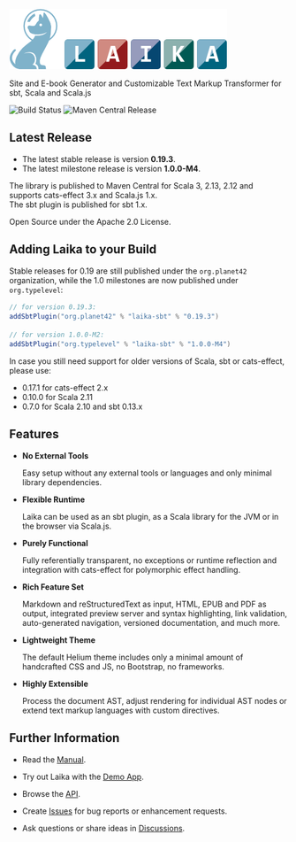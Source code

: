 
![Laika](docs/src/img/site/laika-dog@1.5x.png)

Site and E-book Generator and Customizable Text Markup Transformer for sbt, Scala and Scala.js

![Build Status](https://github.com/planet42/Laika/workflows/CI/badge.svg)
![Maven Central Release](https://img.shields.io/maven-central/v/org.planet42/laika-core_2.12.svg)


Latest Release
--------------

* The latest stable release is version **0.19.3**.
* The latest milestone release is version **1.0.0-M4**.

The library is published to Maven Central for Scala 3, 2.13, 2.12 and supports cats-effect 3.x and Scala.js 1.x.  
The sbt plugin is published for sbt 1.x.

Open Source under the Apache 2.0 License.


Adding Laika to your Build
--------------------------

Stable releases for 0.19 are still published under the `org.planet42` organization, 
while the 1.0 milestones are now published under `org.typelevel`:

```scala
// for version 0.19.3:
addSbtPlugin("org.planet42" % "laika-sbt" % "0.19.3")

// for version 1.0.0-M2:
addSbtPlugin("org.typelevel" % "laika-sbt" % "1.0.0-M4")
```

In case you still need support for older versions of Scala, sbt or cats-effect, please use:
* 0.17.1 for cats-effect 2.x
* 0.10.0 for Scala 2.11
* 0.7.0 for Scala 2.10 and sbt 0.13.x



Features
--------

* **No External Tools**

  Easy setup without any external tools or languages and only minimal library dependencies.
  
* **Flexible Runtime**

  Laika can be used as an sbt plugin, as a Scala library for the JVM or in the browser via Scala.js.
  
* **Purely Functional**

  Fully referentially transparent, no exceptions or runtime reflection and integration 
  with cats-effect for polymorphic effect handling.
  
* **Rich Feature Set**

  Markdown and reStructuredText as input, HTML, EPUB and PDF as output, integrated preview server and syntax highlighting, 
  link validation, auto-generated navigation, versioned documentation, and much more.
  
* **Lightweight Theme**

  The default Helium theme includes only a minimal amount of handcrafted CSS and JS, no Bootstrap, no frameworks.

* **Highly Extensible**

  Process the document AST, adjust rendering for individual AST nodes 
  or extend text markup languages with custom directives.
  

Further Information
-------------------

* Read the [Manual].

* Try out Laika with the [Demo App].

* Browse the [API].

* Create [Issues] for bug reports or enhancement requests.

* Ask questions or share ideas in [Discussions].
 

[Manual]: https://typelevel.org/Laika/
[Demo App]: http://planet42.org/
[API]: https://typelevel.org/Laika/latest/api/laika/api/
[Issues]: https://github.com/typelevel/Laika/issues
[Discussions]: https://github.com/typelevel/Laika/discussions
